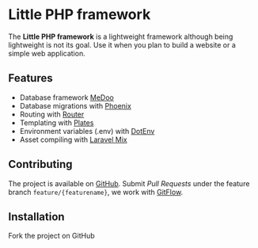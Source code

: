 # Little PHP framework 

The **Little PHP framework** is a lightweight framework although being lightweight is not its goal. Use it when you plan to build a website or a simple web application.

## Features

- Database framework [MeDoo](https://github.com/catfan/Medoo)
- Database migrations with [Phoenix](https://github.com/lulco/phoenix)
- Routing with [Router](https://github.com/bramus/router)
- Templating with [Plates](https://github.com/thephpleague/plates)
- Environment variables (.env) with [DotEnv](https://github.com/symfony/dotenv)
- Asset compiling with [Laravel Mix](https://github.com/laravel-mix/laravel-mix)

## Contributing

The project is available on [GitHub](https://github.com/rvrbk/little-php-framework). Submit *Pull Requests* under the feature branch ``feature/{featurename}``, we work with [GitFlow](https://nvie.com/posts/a-successful-git-branching-model/).

## Installation

Fork the project on GitHub
